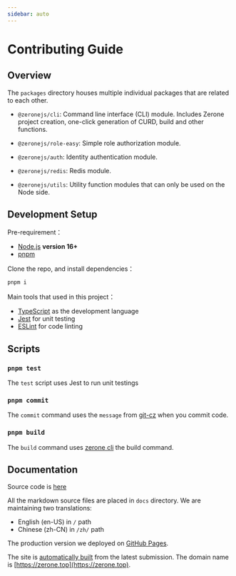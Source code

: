 ```yaml
---
sidebar: auto
---
```

# Contributing Guide
## Overview

The `packages` directory houses multiple individual packages that are related to each other.

- `@zeronejs/cli`: Command line interface (CLI) module. Includes Zerone project creation, one-click generation of CURD, build and other functions.

- `@zeronejs/role-easy`: Simple role authorization module.

- `@zeronejs/auth`: Identity authentication module.

- `@zeronejs/redis`: Redis module.

- `@zeronejs/utils`: Utility function modules that can only be used on the Node side.

## Development Setup

Pre-requirement：

- [Node.js](http://nodejs.org) **version 16+**
- [pnpm](https://pnpm.io/)

Clone the repo, and install dependencies：

```bash
pnpm i
```

Main tools that used in this project：

- [TypeScript](https://www.typescriptlang.org/) as the development language
- [Jest](https://jestjs.io/) for unit testing
- [ESLint](https://eslint.org/) for code linting

## Scripts

### `pnpm test`

The `test` script uses Jest to run unit testings

### `pnpm commit`

The `commit` command uses the `message` from [git-cz](https://github.com/streamich/git-cz) when you commit code.

### `pnpm build`

The `build` command uses [zerone cli](https://zerone.top/guide/cli.html) the build command.

## Documentation

Source code is [here](https://github.com/zeronejs/zeronejs.github.io)

All the markdown source files are placed in `docs` directory. We are maintaining two translations:

- English (en-US) in `/` path
- Chinese (zh-CN) in `/zh/` path


The production version we deployed on [GitHub Pages](https://pages.github.com).

The site is [automatically built](https://github.com/features/actions) from the latest submission. The domain name is [https://zerone.top](https://zerone.top).
